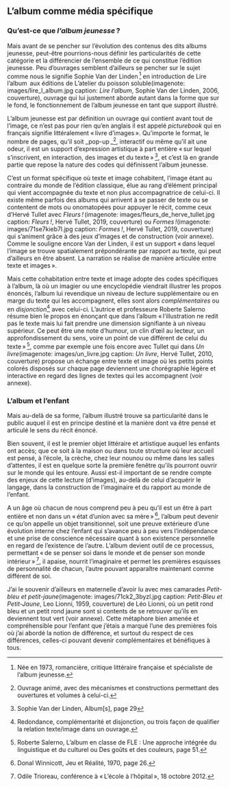 ## L’album comme média spécifique
### Qu’est-ce que _l’album jeunesse_ ?
Mais avant de se pencher sur l’évolution des contenus des dits albums jeunesse, peut-être pourrions-nous définir les particularités de cette catégorie et la différencier de l’ensemble de ce qui constitue l’édition jeunesse. Peu d’ouvrages semblent d’ailleurs se pencher sur le sujet comme nous le signifie Sophie Van der Linden [^2] en introduction de Lire l’album  aux éditions de L’atelier du poisson soluble(imagenote: images/lire_l_album.jpg caption: *Lire l’album*, Sophie Van der Linden, 2006, couverture), ouvrage qui lui justement aborde autant dans la forme que sur le fond, le fonctionnement de l’album jeunesse en tant que support illustré.

L’album jeunesse est par définition un ouvrage qui contient avant tout de l’image, ce n’est pas pour rien qu’en anglais il est appelé _picturebook_ qui en français signifie littéralement « livre d’images ». Qu’importe le format, le nombre de pages, qu’il soit _pop-up _[^3], interactif ou même qu’il ait une odeur, il est un support d’expression artistique à part entière « sur lequel s’inscrivent, en interaction, des images et du texte » [^4], et c’est là en grande partie que repose la nature des codes qui définissent l’album jeunesse.

C’est un format spécifique où texte et image cohabitent, l’image étant au contraire du monde de l’édition classique, élue au rang d’élément principal qui vient accompagnée du texte et non plus accompagnatrice de celui-ci. Il existe même parfois des albums qui arrivent à se passer de texte ou se contentent de mots ou onomatopées pour appuyer le récit, comme ceux d’Hervé Tullet avec _Fleurs !_ (imagenote: images/fleurs_de_herve_tullet.jpg caption: _Fleurs !_, Hervé Tullet, 2019, couverture) ou _Formes !_(imagenote: images/71se7kieb7l.jpg caption: _Formes !_, Hervé Tullet, 2019, couverture) qui s’animent grâce à des jeux d’images et de construction (voir annexe). Comme le souligne encore Van der Linden, il est un support « dans lequel l’image se trouve spatialement prépondérante par rapport au texte, qui peut d’ailleurs en être absent. La narration se réalise de manière articulée entre texte et images ». 

Mais cette cohabitation entre texte et image adopte des codes spécifiques à l’album, là où un imagier ou une encyclopédie viendrait illustrer les propos énoncés, l’album lui revendique un niveau de lecture supplémentaire ou en marge du texte qui les accompagnent, elles sont alors _complémentaires_ ou en _disjonction_[^5] avec celui-ci. L’autrice et professeure Roberte Salerno résume bien le propos en énonçant que dans l’album « l’illustration ne redit pas le texte mais lui fait prendre une dimension signifiante à un niveau supérieur. Ce peut être une note d’humour, un clin d’œil au lecteur, un approfondissement du sens, voire un point de vue différent de celui du texte » [^6], comme par exemple une fois encore avec Tullet qui dans _Un livre_(imagenote: images/un_livre.jpg caption: _Un livre_, Hervé Tullet, 2010, couverture) propose un échange entre texte et image où les petits points colorés disposés sur chaque page deviennent une chorégraphie légère et interactive en regard des lignes de textes qui les accompagnent (voir annexe).

### L’album et l’enfant
Mais au-delà de sa forme, l’album illustré trouve sa particularité dans le public auquel il est en principe destiné et la manière dont va être pensé et articulé le sens du récit énoncé.

Bien souvent, il est le premier objet littéraire et artistique auquel les enfants ont accès; que ce soit à la maison ou dans toute structure où leur accueil est pensé, à l’école, la crèche, chez leur nounou ou même dans les salles d’attentes, il est en quelque sorte la première fenêtre qu’ils pourront ouvrir sur le monde qui les entoure. Aussi est-il important de se rendre compte des enjeux de cette lecture (d’images), au-delà de celui d’acquérir le langage, dans la construction de l’imaginaire et du rapport au monde de l’enfant.

A un âge où chacun de nous comprend peu à peu qu’il est un être à part entière et non dans un « état d’union avec sa mère » [^7], l’album peut devenir ce qu’on appelle un objet transitionnel, soit une preuve extérieure d’une évolution interne chez l’enfant qui s’avance peu à peu vers l’indépendance et une prise de conscience nécessaire quant à son existence personnelle en regard de l’existence de l’autre. L’album devient outil de ce processus, permettant « de se penser soi dans le monde et de penser son monde intérieur » [^8], il apaise, nourrit l’imaginaire et permet les premières esquisses de personnalité de chacun, l’autre pouvant apparaître maintenant comme différent de soi. 

J’ai le souvenir d’ailleurs en maternelle d’avoir lu avec mes camarades _Petit-bleu et petit-jaune_(imagenote: images/71ck2_3byzl.jpg caption: _Petit-Bleu et Petit-Jaune_, Leo Lionni, 1959, couverture) de Léo Lionni, où un petit rond bleu et un petit rond jaune sont si contents de se retrouver qu’ils en deviennent tout vert (voir annexe). Cette métaphore bien amenée et compréhensible pour l’enfant que j’étais a marqué l’une des premières fois où j’ai abordé la notion de différence, et surtout du respect de ces différences, celles-ci pouvant devenir complémentaires et bénéfiques à tous.

[^2]: Née en 1973, romancière, critique littéraire française et spécialiste de l’album jeunesse.
[^3]: Ouvrage animé, avec des mécanismes et constructions permettant des ouvertures et volumes à celui-ci.
[^4]: Sophie Van der Linden, Album\[s\], page 29
[^5]: Redondance, complémentarité et disjonction, ou trois façon de qualifier la relation texte/image dans un ouvrage.
[^6]: Roberte Salerno, L’album en classe de FLE : Une approche intégrée du linguistique et du culturel ou Des goûts et des couleurs, page 51.
[^7]: Donal Winnicott, Jeu et Réalité, 1970, page 26.
[^8]: Odile Trioreau, conférence à « L’école à l’hôpital », 18 octobre 2012.
